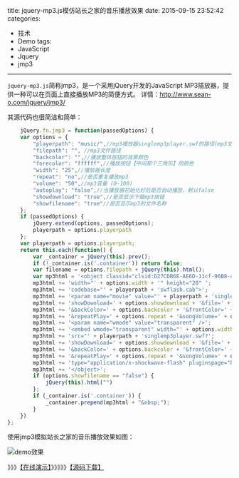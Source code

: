 title:  jquery-mp3.js模仿站长之家的音乐播放效果
date: 2015-09-15 23:52:42
categories:
- 技术
- Demo
tags:
- JavaScript
- Jquery
- jmp3
---

`jquery-mp3.js`简称jmp3，是一个采用jQuery开发的JavaScript MP3插放器，提供一种可以在页面上直接播放MP3的简便方式。
详情：http://www.sean-o.com/jquery/jmp3/

<!-- more -->

其源代码也很简洁和简单：
```javascript
    jQuery.fn.jmp3 = function(passedOptions) {
    var options = {
        "playerpath": "music/",//mp3播放器singlemp3player.swf的路径(mp3文件是用这个swf文件播放的)
        "filepath": "", //mp3文件路径
        "backcolor": "",//播放整体按钮的背景颜色
        "forecolor": "ffffff",//播放按钮【中间那个三角形】的颜色
        "width": "25",//播放器长度
        "repeat": "no",//是否重复播放mp3
        "volume": "50",//mp3音量 (0-100)
        "autoplay": "false",//当播放器初始化好后是否自动播放，默认false
        "showdownload": "true",//是否显示下载mp3按钮
        "showfilename": "true"//是否显示mp3的文件名称
    };
    if (passedOptions) {
        jQuery.extend(options, passedOptions);
        playerpath = options.playerpath
    };
    var playerpath = options.playerpath;
    return this.each(function() {
        var _container = jQuery(this).prev();
        if (!_container.is('.container')) return false;
        var filename = options.filepath + jQuery(this).html();
        var mp3html = '<object classid="clsid:D27CDB6E-AE6D-11cf-96B8-444553540000" ';
        mp3html += 'width="' + options.width + '" height="20" ';
        mp3html += 'codebase="' + playerpath + 'swflash.cab">';
        mp3html += '<param name="movie" value="' + playerpath + 'singlemp3player.swf?';
        mp3html += 'showDownload=' + options.showdownload + '&file=' + filename + '&autoStart=' + options.autoplay;
        mp3html += '&backColor=' + options.backcolor + '&frontColor=' + options.forecolor;
        mp3html += '&repeatPlay=' + options.repeat + '&songVolume=' + options.volume + '" />';
        mp3html += '<param name="wmode" value="transparent" />';
        mp3html += '<embed wmode="transparent" width="' + options.width + '" height="20" ';
        mp3html += 'src="' + playerpath + 'singlemp3player.swf?';
        mp3html += 'showDownload=' + options.showdownload + '&file=' + filename + '&autoStart=' + options.autoplay;
        mp3html += '&backColor=' + options.backcolor + '&frontColor=' + options.forecolor;
        mp3html += '&repeatPlay=' + options.repeat + '&songVolume=' + options.volume + '" ';
        mp3html += 'type="application/x-shockwave-flash" pluginspage="http://www.macromedia.com/go/getflashplayer" />';
        mp3html += '</object>';
        if (options.showfilename == "false") {
            jQuery(this).html("")
        };
        if (_container.is('.container')) {
            _container.prepend(mp3html + "&nbsp;");
        }
    })
};


```

使用jmp3模拟站长之家的音乐播放效果如图：

![demo效果][1]


》》》[【在线演示】][2]》》》》》[【源码下载】][3]

  [1]: http://giscafer.github.io/static/img/jquery-mp3-demo.png
  [2]: http://giscafer.github.io/static/demo/jquery-mp3/index.html
  [3]: http://giscafer.github.io/static/demo/jquery-mp3.zip